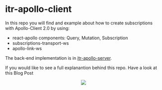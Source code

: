 # itr-apollo-client

In this repo you will find and example about how to create subscriptions with Apollo-Client 2.0 by using:

- react-apollo components: Query, Mutation, Subscription
- subscriptions-transport-ws
- apollo-link-ws

The back-end implementation is in <a href="https://github.com/itReverie/itr-apollo-server" target="_blank">itr-apollo-server</a>.

If you would like to see a full explanantion behind this repo. Have a look at this Blog Post

<div align="center"><img src="./itr-subscription.gif"/></div>
